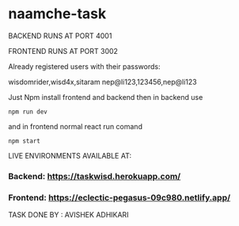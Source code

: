 # naamche-task

BACKEND RUNS AT PORT 4001

FRONTEND RUNS AT PORT 3002

Already registered users with their passwords:

wisdomrider,wisd4x,sitaram
nep@li123,123456,nep@li123




Just Npm install frontend and backend then in backend use 

`npm run dev`
 
 and in frontend normal react run comand 

 `npm start`


LIVE ENVIRONMENTS AVAILABLE AT:

### Backend: https://taskwisd.herokuapp.com/

### Frontend: https://eclectic-pegasus-09c980.netlify.app/


TASK DONE BY : AVISHEK ADHIKARI
